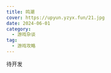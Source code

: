 ```yaml
---
title: 鸣潮
cover: https://upyun.yzyx.fun/21.jpg
date: 2024-06-01
category:
  - 游戏杂谈
tag:
  - 游戏攻略
---
```


<!-- more -->


待开发